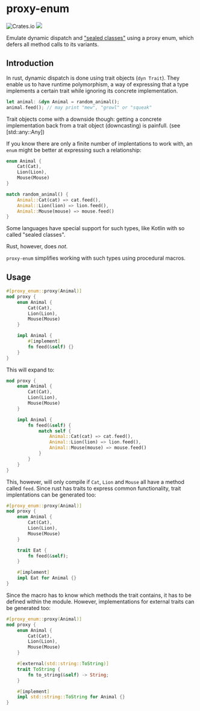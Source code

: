 # proxy-enum
![Crates.io](https://img.shields.io/crates/d/proxy-enum?style=flat-square)
![](https://docs.rs/mio/badge.svg)  

Emulate dynamic dispatch and ["sealed classes"](https://kotlinlang.org/docs/reference/sealed-classes.html) using a proxy enum, which defers all method calls to its variants.

## Introduction
In rust, dynamic dispatch is done using trait objects (`dyn Trait`).
They enable us to have runtime polymorphism, a way of expressing that a type implements a
certain trait while ignoring its concrete implementation.

```rust
let animal: &dyn Animal = random_animal();
animal.feed(); // may print "mew", "growl" or "squeak"
```

Trait objects come with a downside though:
getting a concrete implementation back from a trait object (downcasting) is painfull.
(see [std::any::Any])

If you know there are only a finite number of implentations to work with, an `enum` might be
better at expressing such a relationship:
```rust
enum Animal {
    Cat(Cat),
    Lion(Lion),
    Mouse(Mouse)
}

match random_animal() {
    Animal::Cat(cat) => cat.feed(),
    Animal::Lion(lion) => lion.feed(),
    Animal::Mouse(mouse) => mouse.feed()
}
```
Some languages have special support for such types, like Kotlin with so called "sealed classes".

Rust, however, does *not*.

`proxy-enum` simplifies working with such types using procedural macros.

## Usage
```rust
#[proxy_enum::proxy(Animal)]
mod proxy {
    enum Animal {
        Cat(Cat),
        Lion(Lion),
        Mouse(Mouse)
    }

    impl Animal {
        #[implement]
        fn feed(&self) {}
    }
}
```
This will expand to:
```rust
mod proxy {
    enum Animal {
        Cat(Cat),
        Lion(Lion),
        Mouse(Mouse)
    }

    impl Animal {
        fn feed(&self) {
            match self {
                Animal::Cat(cat) => cat.feed(),
                Animal::Lion(lion) => lion.feed(),
                Animal::Mouse(mouse) => mouse.feed()
            }
        }
    }
}
```
This, however, will only compile if `Cat`, `Lion` and `Mouse` all have a method called `feed`.
Since rust has traits to express common functionality, trait implentations can be generated too:
```rust
#[proxy_enum::proxy(Animal)]
mod proxy {
    enum Animal {
        Cat(Cat),
        Lion(Lion),
        Mouse(Mouse)
    }

    trait Eat {
        fn feed(&self);
    }

    #[implement]
    impl Eat for Animal {}
}
```
Since the macro has to know which methods the trait contains, it has to be defined within the
module. However, implementations for external traits can be generated too:

```rust
#[proxy_enum::proxy(Animal)]
mod proxy {
    enum Animal {
        Cat(Cat),
        Lion(Lion),
        Mouse(Mouse)
    }

    #[external(std::string::ToString)]
    trait ToString {
        fn to_string(&self) -> String;
    }

    #[implement]
    impl std::string::ToString for Animal {}
}
```